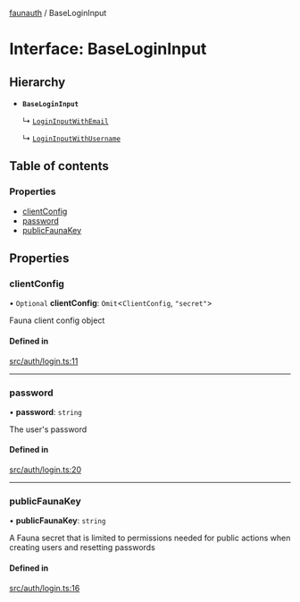 [faunauth](../index.md) / BaseLoginInput

# Interface: BaseLoginInput

## Hierarchy

- **`BaseLoginInput`**

  ↳ [`LoginInputWithEmail`](LoginInputWithEmail.md)

  ↳ [`LoginInputWithUsername`](LoginInputWithUsername.md)

## Table of contents

### Properties

- [clientConfig](BaseLoginInput.md#clientconfig)
- [password](BaseLoginInput.md#password)
- [publicFaunaKey](BaseLoginInput.md#publicfaunakey)

## Properties

### clientConfig

• `Optional` **clientConfig**: `Omit`<`ClientConfig`, ``"secret"``\>

Fauna client config object

#### Defined in

[src/auth/login.ts:11](https://github.com/alexnitta/faunauth/blob/a52671e/src/auth/login.ts#L11)

___

### password

• **password**: `string`

The user's password

#### Defined in

[src/auth/login.ts:20](https://github.com/alexnitta/faunauth/blob/a52671e/src/auth/login.ts#L20)

___

### publicFaunaKey

• **publicFaunaKey**: `string`

A Fauna secret that is limited to permissions needed for public actions when creating users
and resetting passwords

#### Defined in

[src/auth/login.ts:16](https://github.com/alexnitta/faunauth/blob/a52671e/src/auth/login.ts#L16)
